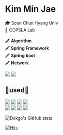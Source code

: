 <div>

# Kim Min Jae</br>
🎓 Soon Chun Hyang Univ</br> 
🔭 OOPSLA Lab</br></br>
🖋 <b>Algorithm</b></br>
🖋 <b>Spring Framework</b></br>
🖋 <b>Spring boot</b></br>
🖋 <b>Network</b></br>

<!--Tistory--><a href="https://dokgo7.tistory.com//" target="_blank"><img src="https://img.shields.io/badge/Tistory-000000?style=flat-square&logo=Tistory&logoColor=orange"/></a>
<!--Instagram--><a href="https://www.instagram.com/dokgo7__/" target="_blank"><img src="https://img.shields.io/badge/Instagram-E4405F?style=flat-square&logo=instagram&logoColor=white"/></a>

<!-- Tech Badge-->
## 🔨used🔨 </br>
<img src="https://img.shields.io/badge/-Python-3776AB?style=for-the-badge&logo=python&logoColor=white"> 
<img src="https://img.shields.io/badge/-C-A8B9CC?style=for-the-badge&logo=c++&logoColor=white">
<img src="https://img.shields.io/badge/-C++-A8B9CC?style=for-the-badge&logo=c++&logoColor=white">
<img src="https://img.shields.io/badge/-Java-A8B9CC?style=for-the-badge&logo=java&logoColor=white"></br>
<img src="https://img.shields.io/badge/-SpringBoot-6DB33F?style=for-the-badge&logo=springboot&logoColor=white"> 
<img src="https://img.shields.io/badge/-Spring-6DB33F?style=for-the-badge&logo=spring&logoColor=white"> 
<img src="https://img.shields.io/badge/-html-E34F26?style=for-the-badge&logo=html5&logoColor=white"> 
<img src="https://img.shields.io/badge/-CSS-1572B6?style=for-the-badge&logo=css3&logoColor=white"> 

<!-- Hits -->
![Dokgo's GitHub stats](https://github-readme-stats.vercel.app/api?username=Dokgo27&show_icons=true&theme=default)
<!-- GitHub Stats -->
[![Hits](https://hits.seeyoufarm.com/api/count/incr/badge.svg?url=https%3A%2F%2Fgithub.com%2FDokgo27&count_bg=%2379C83D&title_bg=%23555555&icon=&icon_color=%23E7E7E7&title=hits&edge_flat=false)](https://hits.seeyoufarm.com)
